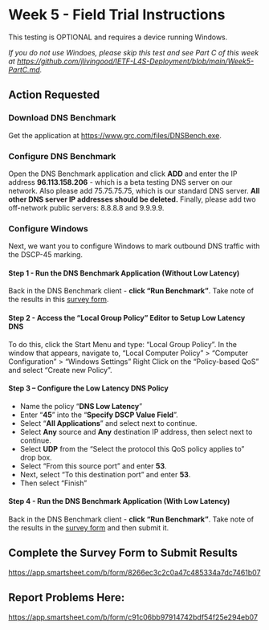 # Week 5 - Field Trial Instructions

This testing is OPTIONAL and requires a device running Windows.  

*If you do not use Windoes, please skip this test and see Part C of this week at https://github.com/jlivingood/IETF-L4S-Deployment/blob/main/Week5-PartC.md.*

## Action Requested

### Download DNS Benchmark 
Get the application at https://www.grc.com/files/DNSBench.exe. 

### Configure DNS Benchmark
Open the DNS Benchmark application and click **ADD** and enter the IP address **96.113.158.206** - which is a beta testing DNS server 
on our network. Also please add 75.75.75.75, which is our standard DNS server. **All other DNS server IP addresses 
should be deleted.** Finally, please add two off-network public servers: 8.8.8.8 and 9.9.9.9.  
 
### Configure Windows
Next, we want you to configure Windows to mark outbound DNS traffic with the DSCP-45 marking.  
 
#### Step 1 - Run the DNS Benchmark Application (Without Low Latency)
Back in the DNS Benchmark client - **click “Run Benchmark”**. Take note of the results in this [survey form](https://app.smartsheet.com/b/form/8266ec3c2c0a47c485334a7dc7461b07).

#### Step 2 - Access the “Local Group Policy” Editor to Setup Low Latency DNS
To do this, click the Start Menu and type: “Local Group Policy”.  In the window that appears, navigate to, “Local Computer Policy” > “Computer Configuration” > “Windows Settings” Right Click on the “Policy-based QoS” and select “Create new Policy”. 
 
#### Step 3 – Configure the Low Latency DNS Policy
- Name the policy “**DNS Low Latency**”
- Enter “**45**” into the “**Specify DSCP Value Field**”.
- Select “**All Applications**” and select next to continue.
- Select **Any** source and **Any** destination IP address, then select next to continue. 
- Select **UDP** from the “Select the protocol this QoS policy applies to” drop box.
- Select “From this source port” and enter **53**.
- Next, select “To this destination port” and enter **53**.
- Then select “Finish” 

#### Step 4 - Run the DNS Benchmark Application (With Low Latency)
Back in the DNS Benchmark client - **click “Run Benchmark”**. Take note of the results in the [survey form](https://app.smartsheet.com/b/form/8266ec3c2c0a47c485334a7dc7461b07) and then submit it.

## Complete the Survey Form to Submit Results
https://app.smartsheet.com/b/form/8266ec3c2c0a47c485334a7dc7461b07

## Report Problems Here: 
https://app.smartsheet.com/b/form/c91c06bb97914742bdf54f25e294eb07
